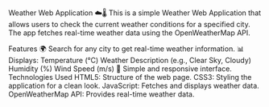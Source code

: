 Weather Web Application ☁️🌡️
This is a simple Weather Web Application that allows users to check the current weather conditions for a specified city. The app fetches real-time weather data using the OpenWeatherMap API.

Features
🌍 Search for any city to get real-time weather information.
📊 Displays:
Temperature (°C)
Weather Description (e.g., Clear Sky, Cloudy)
Humidity (%)
Wind Speed (m/s)
🔄 Simple and responsive interface.
Technologies Used
HTML5: Structure of the web page.
CSS3: Styling the application for a clean look.
JavaScript: Fetches and displays weather data.
OpenWeatherMap API: Provides real-time weather data.
